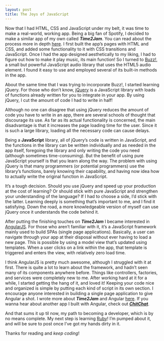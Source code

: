 ```yaml
---
layout: post
title: The Joys of JavaScript
---
```

Now that I had HTML, CSS and JavaScript under my belt, it was time to make a real-world, working app. Being a big fan of Spotify, I decided to make a similar app of my own called **_Time2Jam_**. You can read about the process more in depth [here](). I first built the app’s pages with HTML and CSS, and added some functionality to it with CSS transitions and JavaScript. Once I had the app designed aesthetically to my liking, I had to figure out how to make it play music, its main function! So I turned to [Buzz!](http://buzz.jaysalvat.com/), a small but powerful JavaScript audio library that uses the HTML5 audio element. I found it easy to use and employed several of its built-in methods in the app.

About the same time that I was trying to incorporate Buzz!, I started learning jQuery. For those who don’t know, [jQuery](https://jquery.com/) is a JavaScript library with loads of functions already written for you to integrate in your app. By using jQuery, I cut the amount of code I had to write in half!

Although no one can disagree that using jQuery reduces the amount of code you have to write in an app, there are several schools of thought that discourage its use. As far as its actual functionality is concerned, the main disadvantage is that it increases the page loading time for the user. Since it is such a large library, loading all the necessary code can cause delays.

Being a **JavaScript** library, all of jQuery’s code is written in JavaScript, and the functions in the library can be written individually and as needed in the app itself, foregoing the library and only writing the code you need (although sometimes time-consuming). But the benefit of using pure JavaScript yourself is that you learn along the way. The problem with using jQuery is that many programmers (or potential programmers) use the library’s functions, barely knowing their capability, and having now idea how to actually write the original function in JavaScript.

It’s a tough decision. Should you use jQuery and speed up your production at the cost of learning? Or should stick with pure JavaScript and strengthen your understanding of the language? If I had to choose a side, I’d stick with the latter. Learning deeply is something that’s important to me, and I find it satisfying. Down the road, a more knowledgeable version of myself can use jQuery once it understands the code behind it.

After putting the finishing touches on **_Time2Jam_** I became interested in [AngularJS](https://angularjs.org/). For those who aren’t familiar with it, it’s a JavaScript framework mainly used to build SPAs (single page applications). Basically, a user can navigate through your app at their disposal without ever having to load a new page. This is possible by using a model view that’s updated using templates. When a user clicks on a link within the app, that template is triggered and enters the view, with relatively zero load time.

I think AngularJS is pretty much awesome, although I struggled with it at first. There is quite a lot to learn about the framework, and hadn’t seen many of its components anywhere before. Things like controllers, factories, and services were completely new to me. After working hard at it for a while, I started getting the hang of it, and loved it! Keeping your code nice and organized is  simple by putting each kind of script in its own section. I encourage anyone interested in building a single page application to give Angular a shot. I wrote more about **_Time2Jam_** and Angular [here](). If you wanna hear about another app I built with Angular, check out [**_ChitChat_**]().

And that sums it up til now, my path to becoming a developer, which is by no means complete. My next step is learning [Ruby](https://www.ruby-lang.org/)! I’m pumped about it, and will be sure to post once I’ve got my hands dirty in it.

Thanks for reading and _keep coding_!

